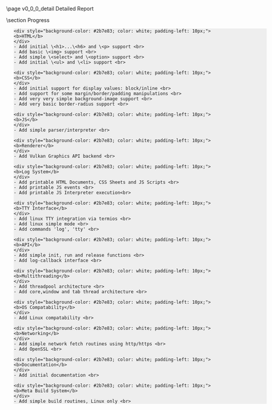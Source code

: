 \page v0_0_0_detail Detailed Report

<div style="width:700px;">

  \section Progress
  
  <div style="width:680px; margin-left:20px; background-color: #EEEEEE;">

    <div style="background-color: #2b7e83; color: white; padding-left: 10px;">
    <b>HTML</b>
    </div>
    - Add initial \<h1>...\<h6> and \<p> support <br> 
    - Add basic \<img> support <br> 
    - Add simple \<select> and \<option> support <br>
    - Add initial \<ul> and \<li> support <br>

    <div style="background-color: #2b7e83; color: white; padding-left: 10px;">
    <b>CSS</b>
    </div>
    - Add initial support for display values: block/inline <br>
    - Add support for some margin/border/padding manipulations <br>
    - Add very very simple background-image support <br>
    - Add very basic border-radius support <br>
  
    <div style="background-color: #2b7e83; color: white; padding-left: 10px;">
    <b>JS</b>
    </div>
    - Add simple parser/interpreter <br>

    <div style="background-color: #2b7e83; color: white; padding-left: 10px;">
    <b>Renderer</b>
    </div>
    - Add Vulkan Graphics API backend <br>

    <div style="background-color: #2b7e83; color: white; padding-left: 10px;">
    <b>Log System</b>
    </div>
    - Add printable HTML Documents, CSS Sheets and JS Scripts <br>
    - Add printable JS events <br>
    - Add printable JS Interpreter execution<br>

    <div style="background-color: #2b7e83; color: white; padding-left: 10px;">
    <b>TTY Interface</b>
    </div>
    - Add linux TTY integration via termios <br>
    - Add linux simple mode <br>
    - Add commands 'log', 'tty' <br>

    <div style="background-color: #2b7e83; color: white; padding-left: 10px;">
    <b>API</b>
    </div>
    - Add simple init, run and release functions <br>
    - Add log-callback interface <br>

    <div style="background-color: #2b7e83; color: white; padding-left: 10px;">
    <b>Multithreading</b>
    </div>
    - Add threadpool architecture <br>
    - Add core,window and tab thread architecture <br>

    <div style="background-color: #2b7e83; color: white; padding-left: 10px;">
    <b>OS Compatability</b>
    </div>
    - Add Linux compatability <br>

    <div style="background-color: #2b7e83; color: white; padding-left: 10px;">
    <b>Networking</b>
    </div>
    - Add simple network fetch routines using http/https <br>
    - Add OpenSSL <br>

    <div style="background-color: #2b7e83; color: white; padding-left: 10px;">
    <b>Documentation</b>
    </div>
    - Add initial documentation <br>

    <div style="background-color: #2b7e83; color: white; padding-left: 10px;">
    <b>Meta Build System</b>
    </div>
    - Add simple build routines, Linux only <br>

  </div>
  
</div>

